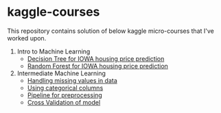 # kaggle-courses

This repository contains solution of below kaggle micro-courses that I've worked upon.

1. Intro to Machine Learning
    - [Decision Tree for IOWA housing price prediction](https://github.com/nikunjbhalla/courses-solutions/blob/master/kaggle/1.%20Intro%20to%20Machine%20Learning/Decision%20Tree%20-%20IOWA%20Housing%20Price.ipynb)
    - [Random Forest for IOWA housing price prediction](https://github.com/nikunjbhalla/courses-solutions/blob/master/kaggle/1.%20Intro%20to%20Machine%20Learning/Random%20Forest%20-%20IOWA%20Housing%20Price.ipynb)
2. Intermediate Machine Learning
    - [Handling missing values in data](https://github.com/nikunjbhalla/courses-solutions/blob/master/kaggle/2.%20Intermediate%20Machine%20Learning/1.%20Missing%20Values.ipynb)
    - [Using categorical columns](https://github.com/nikunjbhalla/courses-solutions/blob/master/kaggle/2.%20Intermediate%20Machine%20Learning/2.%20Categorical%20Variables.ipynb)
    - [Pipeline for preprocessing](https://github.com/nikunjbhalla/courses-solutions/blob/master/kaggle/2.%20Intermediate%20Machine%20Learning/3.%20Pipeline.ipynb)
    - [Cross Validation of model](https://github.com/nikunjbhalla/courses-solutions/blob/master/kaggle/2.%20Intermediate%20Machine%20Learning/4.%20Cross%20Validation.ipynb)